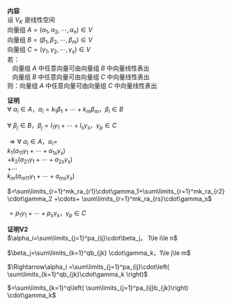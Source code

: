 **内容**  
设 $V_K$ 是线性空间  
向量组 $A=(\alpha_1,\alpha_2,\cdots,\alpha_n)\in V$   
向量组 $B=(\beta_1,\beta_2,\cdots,\beta_m)\in V$   
向量组 $C=(\gamma_1,\gamma_2,\cdots,\gamma_s)\in V$   
若：  
 $\enspace$ 向量组 $A$ 中任意向量可由向量组 $B$ 中向量线性表出  
 $\enspace$ 向量组 $B$ 中任意向量可由向量组 $C$ 中向量线性表出  
则：向量组 $A$ 中任意向量可由向量组 $C$ 中向量线性表出  
  
**证明**  
 $\forall\ \alpha_i\in A，\alpha_i=k_1\beta_1+\cdots+k_m\beta_m，\beta_i\in B$   
  
 $\forall\ \beta_j\in B，\beta_j=l_1\gamma_1+\cdots+l_s\gamma_s，\gamma_p\in C$   
  
 $\Rightarrow\forall\ \alpha_i\in A，\alpha_i=$   
 $k_1(a_{11}\gamma_1+\cdots+a_{1s}\gamma_s)$   
 $+k_2(a_{21}\gamma_1+\cdots+a_{2s}\gamma_s)$   
 $+\cdots$   
 $k_m(a_{m11}\gamma_1+\cdots+a_{ms}\gamma_s)$   
  
 $=\sum\limits_{r=1}^mk_ra_{r1}\cdot\gamma_1+\sum\limits_{r=1}^mk_ra_{r2}\cdot\gamma_2  
+\cdots+  
\sum\limits_{r=1}^mk_ra_{rs}\cdot\gamma_s$   
  
 $=p_1\gamma_1+\cdots+p_s\gamma_s，\gamma_p\in C$   
  
**证明V2**  
 $\alpha_i=\sum\limits_{j=1}^pa_{ij}\cdot\beta_j，  
1\le i\le n$   
  
 $\beta_j=\sum\limits_{k=1}^qb_{jk}  
\cdot\gamma_k，1\le j\le m$   
  
  
 $\Rightarrow\alpha_i  
=\sum\limits_{j=1}^pa_{ij}\cdot\left(  
\sum\limits_{k=1}^qb_{jk}\cdot\gamma_k  
\right)$   
  
 $=\sum\limits_{k=1}^q\left(  
\sum\limits_{j=1}^pa_{ij}b_{jk}\right)  
\cdot\gamma_k$   

